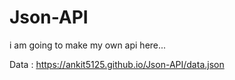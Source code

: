 # Json-API
i am going to make my own api here...

Data : https://ankit5125.github.io/Json-API/data.json
